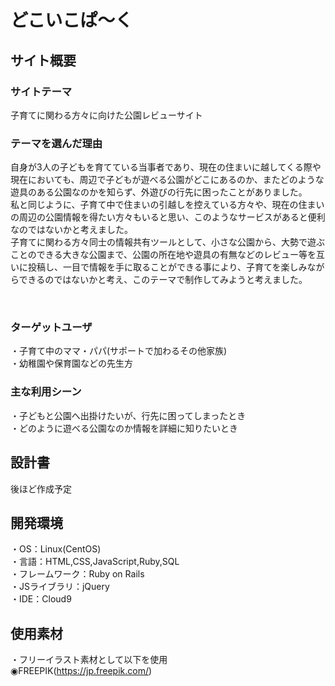 # どこいこぱ～く

## サイト概要
### サイトテーマ
子育てに関わる方々に向けた公園レビューサイト
​
### テーマを選んだ理由
自身が3人の子どもを育てている当事者であり、現在の住まいに越してくる際や現在においても、周辺で子どもが遊べる公園がどこにあるのか、またどのような遊具のある公園なのかを知らず、外遊びの行先に困ったことがありました。  
私と同じように、子育て中で住まいの引越しを控えている方々や、現在の住まいの周辺の公園情報を得たい方々もいると思い、このようなサービスがあると便利なのではないかと考えました。  
子育てに関わる方々同士の情報共有ツールとして、小さな公園から、大勢で遊ぶことのできる大きな公園まで、公園の所在地や遊具の有無などのレビュー等を互いに投稿し、一目で情報を手に取ることができる事により、子育てを楽しみながらできるのではないかと考え、このテーマで制作してみようと考えました。

​
### ターゲットユーザ
・子育て中のママ・パパ(サポートで加わるその他家族)  
・幼稚園や保育園などの先生方
​
### 主な利用シーン
・子どもと公園へ出掛けたいが、行先に困ってしまったとき  
・どのように遊べる公園なのか情報を詳細に知りたいとき
​
## 設計書
後ほど作成予定
​
## 開発環境
・OS：Linux(CentOS)  
・言語：HTML,CSS,JavaScript,Ruby,SQL  
・フレームワーク：Ruby on Rails  
・JSライブラリ：jQuery  
・IDE：Cloud9
​
## 使用素材
・フリーイラスト素材として以下を使用  
    ◉FREEPIK(https://jp.freepik.com/)